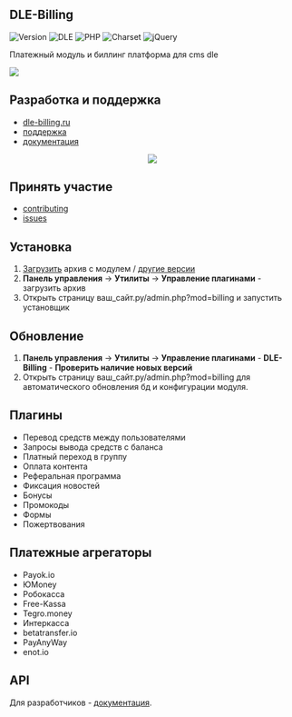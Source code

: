 ## DLE-Billing

![Version](https://img.shields.io/badge/version-0.9.5-blue.svg?style=flat-square "version")
![DLE](https://img.shields.io/badge/DLE-13.0+-green.svg?style=flat-square "DLE")
![PHP](https://img.shields.io/badge/PHP-8+-blue.svg?style=flat-square "PHP")
![Charset](https://img.shields.io/badge/license-MIT-red.svg?style=flat-square "license")
![jQuery](https://img.shields.io/badge/jQuery-3.0+-yellow.svg?style=flat-square "jQuery")

Платежный модуль и биллинг платформа для cms dle

![](https://dle-billing.ru/assets/main095_3.gif)

## Разработка и поддержка
- [dle-billing.ru](https://dle-billing.ru/ "dle-billing.ru")
- [поддержка](https://dle-billing.ru/support/index.php?a=add)
- [документация](https://dle-billing.ru/doc/)

<p align="center"><a href="https://yoomoney.ru/fundraise/RKcDogSR19k.230521"><img src="https://dle-billing.ru/img/donate3.png"></a></p>

## Принять участие 
- [contributing](https://github.com/evgeny-tc/dle-billing-module/blob/main/CONTRIBUTING.md)
- [issues](https://github.com/evgeny-tc/dle-billing-module/issues)

## Установка
1. [Загрузить](https://github.com/evgeny-tc/dle-billing-module/releases/download/beta-10-06/archive.zip "Скачать архив") архив с модулем / [другие версии](https://github.com/evgeny-tc/dle-billing-module/releases)
2. **Панель управления** -> **Утилиты** -> **Управление плагинами** - загрузить архив
3. Открыть страницу ваш_сайт.ру/admin.php?mod=billing и запустить установщик

## Обновление
1. **Панель управления** -> **Утилиты** -> **Управление плагинами** - **DLE-Billing** - **Проверить наличие новых версий**
2. Открыть страницу ваш_сайт.ру/admin.php?mod=billing для автоматического обновления бд и конфигурации модуля.

## Плагины
- Перевод средств между пользователями
- Запросы вывода средств с баланса
- Платный переход в группу
- Оплата контента
- Реферальная программа
- Фиксация новостей
- Бонусы
- Промокоды
- Формы
- Пожертвования

## Платежные агрегаторы
- Payok.io
- ЮMoney
- Робокасса
- Free-Kassa
- Tegro.money
- Интеркасса
- betatransfer.io
- PayAnyWay
- enot.io

## API
Для разработчиков - [документация](https://dle-billing.ru/doc/api "документация").
